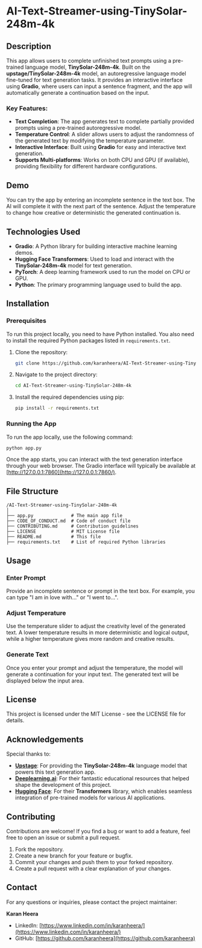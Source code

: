 # AI-Text-Streamer-using-TinySolar-248m-4k

## Description

This app allows users to complete unfinished text prompts using a pre-trained language model, **TinySolar-248m-4k**. Built on the **upstage/TinySolar-248m-4k** model, an autoregressive language model fine-tuned for text generation tasks. It provides an interactive interface using **Gradio**, where users can input a sentence fragment, and the app will automatically generate a continuation based on the input.

### Key Features:
- **Text Completion**: The app generates text to complete partially provided prompts using a pre-trained autoregressive model.
- **Temperature Control**: A slider allows users to adjust the randomness of the generated text by modifying the temperature parameter.
- **Interactive Interface**: Built using **Gradio** for easy and interactive text generation.
- **Supports Multi-platforms**: Works on both CPU and GPU (if available), providing flexibility for different hardware configurations.

## Demo

You can try the app by entering an incomplete sentence in the text box. The AI will complete it with the next part of the sentence. Adjust the temperature to change how creative or deterministic the generated continuation is.

## Technologies Used

- **Gradio**: A Python library for building interactive machine learning demos.
- **Hugging Face Transformers**: Used to load and interact with the **TinySolar-248m-4k** model for text generation.
- **PyTorch**: A deep learning framework used to run the model on CPU or GPU.
- **Python**: The primary programming language used to build the app.

## Installation

### Prerequisites

To run this project locally, you need to have Python installed. You also need to install the required Python packages listed in `requirements.txt`.

1. Clone the repository:
   ```bash
   git clone https://github.com/karanheera/AI-Text-Streamer-using-TinySolar-248m-4k.git
   ```

2. Navigate to the project directory:
   ```bash
   cd AI-Text-Streamer-using-TinySolar-248m-4k
   ```

3. Install the required dependencies using pip:
   ```bash
   pip install -r requirements.txt
   ```

### Running the App

To run the app locally, use the following command:
```bash
python app.py
```

Once the app starts, you can interact with the text generation interface through your web browser. The Gradio interface will typically be available at [http://127.0.0.1:7860](http://127.0.0.1:7860/).

## File Structure

```plaintext
/AI-Text-Streamer-using-TinySolar-248m-4k
│
├── app.py              # The main app file
├── CODE_OF_CONDUCT.md  # Code of conduct file
├── CONTRIBUTING.md     # Contribution guidelines
├── LICENSE             # MIT License file
├── README.md           # This file
├── requirements.txt    # List of required Python libraries
```

## Usage

### Enter Prompt
Provide an incomplete sentence or prompt in the text box. For example, you can type "I am in love with..." or "I went to...".

### Adjust Temperature
Use the temperature slider to adjust the creativity level of the generated text. A lower temperature results in more deterministic and logical output, while a higher temperature gives more random and creative results.

### Generate Text
Once you enter your prompt and adjust the temperature, the model will generate a continuation for your input text. The generated text will be displayed below the input area.

## License

This project is licensed under the MIT License - see the LICENSE file for details.

## Acknowledgements

Special thanks to:
- **[Upstage](https://huggingface.co/upstage/TinySolar-248m-4k)**: For providing the **TinySolar-248m-4k** language model that powers this text generation app.
- **[Deeplearning.ai](https://www.deeplearning.ai/)**: For their fantastic educational resources that helped shape the development of this project.
- **[Hugging Face](https://huggingface.co/)**: For their **Transformers** library, which enables seamless integration of pre-trained models for various AI applications.

## Contributing

Contributions are welcome! If you find a bug or want to add a feature, feel free to open an issue or submit a pull request.

1. Fork the repository.
2. Create a new branch for your feature or bugfix.
3. Commit your changes and push them to your forked repository.
4. Create a pull request with a clear explanation of your changes.

## Contact

For any questions or inquiries, please contact the project maintainer:

**Karan Heera**  
- LinkedIn: [https://www.linkedin.com/in/karanheera/](https://www.linkedin.com/in/karanheera/)  
- GitHub: [https://github.com/karanheera](https://github.com/karanheera)
